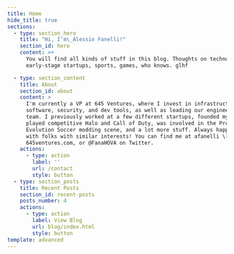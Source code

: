 ```yaml
---
title: Home
hide_title: true
sections:
  - type: section_hero
    title: "Hi, I'm\_Alessio Fanelli!"
    section_id: hero
    content: >+
      You will find all kinds of stuff in this blog. Thoughts on technology,
      early-stage startups, sports, games, who knows. glhf

  - type: section_content
    title: About
    section_id: about
    content: >
      I'm currently a VP at 645 Ventures, where I invest in infrastructure
      software, security, and dev tools, as well as leading our engineering
      team. I previously worked at a few different startups, founded my own,
      played competitive Halo and Call of Duty, was involved in the Pro
      Evolution Soccer modding scene, and a lot more stuff. Always happy to chat
      with folks with similar interests! You can find me at afanelli \[at]
      645ventures.com, or @FanaHOVA on Twitter. 
    actions:
      - type: action
        label: ''
        url: /contact
        style: button
  - type: section_posts
    title: Recent Posts
    section_id: recent-posts
    posts_number: 4
    actions:
      - type: action
        label: View Blog
        url: blog/index.html
        style: button
template: advanced
---
```

